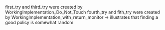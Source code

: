 first_try and third_try were created by WorkingImplementation_Do_Not_Touch
fourth_try and fith_try were created by WorkingImplementation_with_return_monitor
-> illustrates that finding a good policy is somewhat random